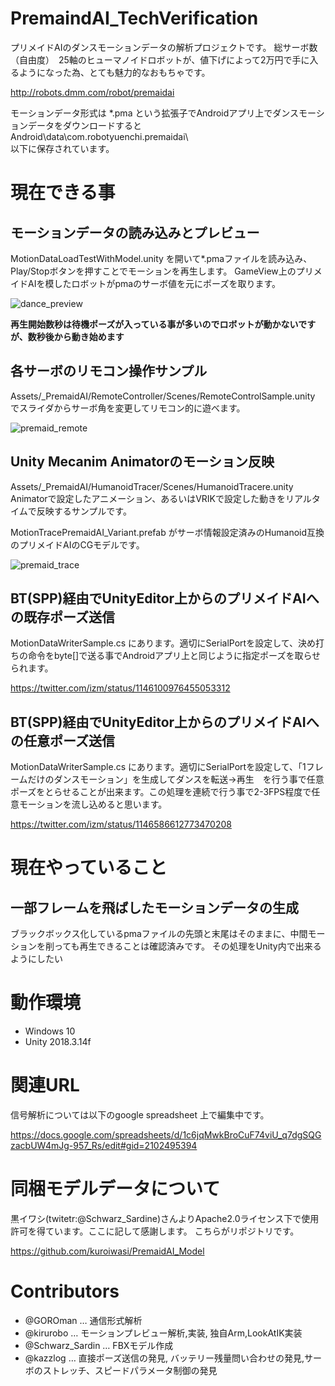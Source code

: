 ﻿# PremaindAI_TechVerification
プリメイドAIのダンスモーションデータの解析プロジェクトです。
総サーボ数（自由度）　25軸のヒューマノイドロボットが、値下げによって2万円で手に入るようになった為、とても魅力的なおもちゃです。

http://robots.dmm.com/robot/premaidai

モーションデータ形式は *.pma という拡張子でAndroidアプリ上でダンスモーションデータをダウンロードすると  
Android\data\com.robotyuenchi.premaidai\  
以下に保存されています。  

# 現在できる事
## モーションデータの読み込みとプレビュー
MotionDataLoadTestWithModel.unity を開いて*.pmaファイルを読み込み、Play/Stopボタンを押すことでモーションを再生します。
GameView上のプリメイドAIを模したロボットがpmaのサーボ値を元にポーズを取ります。

![dance_preview](https://user-images.githubusercontent.com/3115650/60764234-fcfb3f80-a0c0-11e9-9ae9-88d45da23fc4.gif)

**再生開始数秒は待機ポーズが入っている事が多いのでロボットが動かないですが、数秒後から動き始めます**

## 各サーボのリモコン操作サンプル
Assets/_PremaidAI/RemoteController/Scenes/RemoteControlSample.unity でスライダからサーボ角を変更してリモコン的に遊べます。

![premaid_remote](https://user-images.githubusercontent.com/3115650/60763727-7db43e80-a0b5-11e9-859a-88568630d1bb.gif)


## Unity Mecanim Animatorのモーション反映
Assets/_PremaidAI/HumanoidTracer/Scenes/HumanoidTracere.unity  
Animatorで設定したアニメーション、あるいはVRIKで設定した動きをリアルタイムで反映するサンプルです。

MotionTracePremaidAI_Variant.prefab がサーボ情報設定済みのHumanoid互換のプリメイドAIのCGモデルです。

![premaid_trace](https://user-images.githubusercontent.com/3115650/61169086-3a653e80-a593-11e9-8836-fb726bd9d9f1.gif)


## BT(SPP)経由でUnityEditor上からのプリメイドAIへの既存ポーズ送信
MotionDataWriterSample.cs にあります。適切にSerialPortを設定して、決め打ちの命令をbyte[]で送る事でAndroidアプリ上と同じように指定ポーズを取らせられます。

https://twitter.com/izm/status/1146100976455053312


## BT(SPP)経由でUnityEditor上からのプリメイドAIへの任意ポーズ送信
MotionDataWriterSample.cs にあります。適切にSerialPortを設定して、「1フレームだけのダンスモーション」を生成してダンスを転送→再生　を行う事で任意ポーズをとらせることが出来ます。この処理を連続で行う事で2-3FPS程度で任意モーションを流し込めると思います。

https://twitter.com/izm/status/1146586612773470208

# 現在やっていること

## 一部フレームを飛ばしたモーションデータの生成
ブラックボックス化しているpmaファイルの先頭と末尾はそのままに、中間モーションを削っても再生できることは確認済みです。
その処理をUnity内で出来るようにしたい


# 動作環境
- Windows 10
- Unity 2018.3.14f 

# 関連URL
信号解析については以下のgoogle spreadsheet 上で編集中です。  

https://docs.google.com/spreadsheets/d/1c6jqMwkBroCuF74viU_q7dgSQGzacbUW4mJg-957_Rs/edit#gid=2102495394

# 同梱モデルデータについて
黒イワシ(twitetr:@Schwarz_Sardine)さんよりApache2.0ライセンス下で使用許可を得ています。ここに記して感謝します。
こちらがリポジトリです。

https://github.com/kuroiwasi/PremaidAI_Model

# Contributors
- @GOROman … 通信形式解析
- @kirurobo … モーションプレビュー解析,実装, 独自Arm,LookAtIK実装
- @Schwarz_Sardin … FBXモデル作成
- @kazzlog … 直接ポーズ送信の発見, バッテリー残量問い合わせの発見,サーボのストレッチ、スピードパラメータ制御の発見

